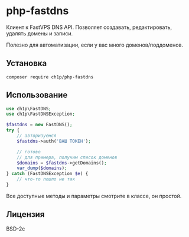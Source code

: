 # php-fastdns

Клиент к FastVPS DNS API. Позволяет создавать, редактировать, удалять домены и записи.

Полезно для автоматизации, если у вас много доменов/поддоменов.

## Установка

```shell
composer require ch1p/php-fastdns
```

## Использование

```php
use ch1p\FastDNS;
use ch1p\FastDNSException;

$fastdns = new FastDNS();
try {
	// авторизуемся
	$fastdns->auth('ВАШ ТОКЕН');

	// готово
	// для примера, получим список доменов
	$domains = $fastdns->getDomains();
	var_dump($domains);
} catch (FastDNSException $e) {
	// что-то пошло не так
}
```

Все доступные методы и параметры смотрите в классе, он простой.

## Лицензия

BSD-2c
